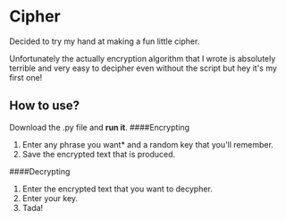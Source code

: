 # Cipher

Decided to try my hand at making a fun little cipher.

Unfortunately the actually encryption algorithm that I wrote is absolutely terrible and very easy to decipher even without the script but hey it's my first one!

## How to use?
Download the .py file and __run it__.
####Encrypting
1. Enter any phrase you want\* and a random key that you'll remember.
2. Save the encrypted text that is produced.

####Decrypting
1. Enter the encrypted text that you want to decypher.
2. Enter your key.
3. Tada!
